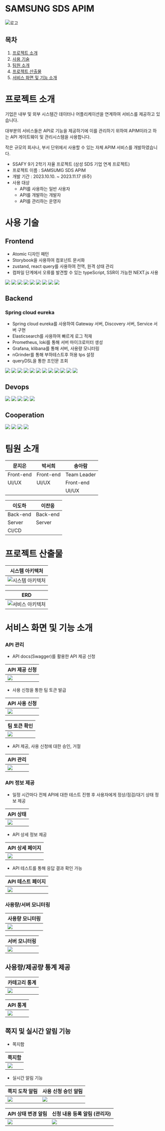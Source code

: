 # SAMSUNG SDS APIM

![로고](./assets/samsungSDS_logo.png)

## 목차

1. [프로젝트 소개](#프로젝트-소개)
2. [사용 기술](#사용-기술)
3. [팀원 소개](#팀원-소개)
4. [프로젝트 산출물](#프로젝트-산출물)
5. [서비스 화면 및 기능 소개](#서비스-화면-및-기능-소개)

# 프로젝트 소개

기업은 내부 및 외부 시스템간 데이터나 어플리케이션을 연계하여
서비스를 제공하고 있습니다.

대부분의 서비스들은 API로 기능을 제공하기에 이를 관리하기 위하여 APIM이라고 하는 API 게이트웨이 및 관리시스템을 사용합니다.

작은 규모의 회사나, 부서 단위에서 사용할 수 있는 자체 APIM
서비스를 개발하였습니다.

- SSAFY 9기 2학기 자율 프로젝트 (삼성 SDS 기업 연계 프로젝트)
- 프로젝트 이름 : SAMSUMG SDS APIM
- 개발 기간 : 2023.10.10. ~ 2023.11.17 (6주)
- 사용 대상
  - API를 사용하는 일반 사용자
  - API를 개발하는 개발자
  - API를 관리하는 운영자

# 사용 기술

## Frontend

- Atomic 디자인 패턴
- Storybook을 사용하여 컴포넌트 문서화
- zustand, react query를 사용하여 전역, 원격 상태 관리
- 컴파일 단계에서 오류를 발견할 수 있는 typeScript, SSR이 가능한 NEXT.js 사용

<img src="https://img.shields.io/badge/next.js-000000?style=for-the-badge&logo=nextdotjs&logoColor=white">
<img src="https://img.shields.io/badge/ReactQuery-FF4154?style=for-the-badge&logo=ReactQuery&logoColor=white">
<img src="https://img.shields.io/badge/typescript-262627?style=for-the-badge&logo=typescript&logoColor=white">
<img src="https://img.shields.io/badge/Storybook-FF4785?style=for-the-badge&logo=Storybook&logoColor=white">
<img src="https://img.shields.io/badge/TAILWIND-06B6D4?style=for-the-badge&logo=tailwindcss&logoColor=white">
<img src="https://img.shields.io/badge/AXIOS-5A29E4?style=for-the-badge&logo=axios&logoColor=white">
<img src="https://img.shields.io/badge/ZUSTAND-ECB63F?style=for-the-badge&logoColor=white">
<img src="https://img.shields.io/badge/SCSS-CC6699?style=for-the-badge&logo=sass&logoColor=white">
<img src="https://img.shields.io/badge/ESLINT-4B32C3?style=for-the-badge&logo=eslint&logoColor=white">

## Backend

### Spring cloud eureka

- Spring cloud eureka를 사용하여 Gateway 서버, Discovery 서버, Service 서버 구현
- Elasticsearch를 사용하여 빠르게 로그 적재
- Prometheus, loki를 통해 서버 마이크로미터 생성
- Grafana, klibana를 통해 서버, 사용량 모니터링
- nGrinder를 통해 부하테스트후 허용 tps 설정
- queryDSL을 통한 조인문 조회

<img src="https://img.shields.io/badge/JAVA-EC2025?style=for-the-badge&logoColor=white">
<img src="https://img.shields.io/badge/SPRING BOOT-6DB33F?style=for-the-badge&logo=springboot&logoColor=white">
<img src="https://img.shields.io/badge/SPRING SECURITY-6DB33F?style=for-the-badge&logo=springsecurity&logoColor=white">
<img src="https://img.shields.io/badge/JSON WEB TOKENS-000000?style=for-the-badge&logo=jsonwebtokens&logoColor=white">
<img src="https://img.shields.io/badge/MONGODB-47A248?style=for-the-badge&logo=mongodb&logoColor=white">
<img src="https://img.shields.io/badge/GRADLE-02303A?style=for-the-badge&logo=gradle&logoColor=white">
<img src="https://img.shields.io/badge/APACHE TOMCAT-F8DC75?style=for-the-badge&logo=apachetomcat&logoColor=white">
<img src="https://img.shields.io/badge/SWAGGER-F46800?style=for-the-badge&logoColor=white">
<img src="https://img.shields.io/badge/elasticsearch-005571?style=for-the-badge&logo=elasticsearch&logoColor=white">
<img src="https://img.shields.io/badge/prometheus-E6522C?style=for-the-badge&logo=prometheus&logoColor=white">
<img src="https://img.shields.io/badge/grafana-F46800?style=for-the-badge&logo=grafana&logoColor=white">
<img src="https://img.shields.io/badge/kibana-005571?style=for-the-badge&logo=kibana&logoColor=white">

## Devops

<img src="https://img.shields.io/badge/NGINX-009639?style=for-the-badge&logo=nginx&logoColor=white">
<img src="https://img.shields.io/badge/JENKINS-D24939?style=for-the-badge&logo=docker&logoColor=white">
<img src="https://img.shields.io/badge/DOCKER-2496ED?style=for-the-badge&logo=docker&logoColor=white">
<img src="https://img.shields.io/badge/GRAFANA-F46800?style=for-the-badge&logo=grafana&logoColor=white">
<img src="https://img.shields.io/badge/PROMETHEUS-E6522C?style=for-the-badge&logo=prometheus&logoColor=white">

## Cooperation

<img src="https://img.shields.io/badge/JIRA-0052CC?style=for-the-badge&logo=jira&logoColor=white">
<img src="https://img.shields.io/badge/GITLAB-FC6D26?style=for-the-badge&logo=gitlab&logoColor=white">
<img src="https://img.shields.io/badge/MATTERMOST-0058CC?style=for-the-badge&logo=mattermost&logoColor=white">
<img src="https://img.shields.io/badge/NOTION-000000?style=for-the-badge&logo=notion&logoColor=white">

# 팀원 소개

| 문지은    | 박서희    | 송아람      |
| --------- | --------- | ----------- |
| Front-end | Front-end | Team Leader |
| UI/UX     | UI/UX     | Front-end   |
|           |           | UI/UX       |

| 이도하   | 이찬웅   |
| -------- | -------- |
| Back-end | Back-end |
| Server   | Server   |
| CI/CD    |          |

# 프로젝트 산출물

| 시스템 아키텍처                               |
| --------------------------------------------- |
| ![시스템 아키텍처](./assets/architecture.png) |

| ERD                                  |
| ------------------------------------ |
| ![서비스 아키텍처](./assets/ERD.png) |

# 서비스 화면 및 기능 소개

### API 관리

- API docs(Swagger)를 활용한 API 제공 신청

| API 제공 신청                          |
| -------------------------------------- |
| ![](./assets/service/provideapply.gif) |

- 사용 신청을 통한 팀 토큰 발급

| API 사용 신청                      |
| ---------------------------------- |
| ![](./assets/service/useapply.gif) |

| 팀 토큰 확인                        |
| ----------------------------------- |
| ![](./assets/service/teamtoken.gif) |

- API 제공, 사용 신청에 대한 승인, 거절

| API 관리                             |
| ------------------------------------ |
| ![](./assets/service/adminapply.gif) |

### API 정보 제공

- 일정 시간마다 전체 API에 대한 테스트 진행 후 사용자에게 정상/점검/대기 상태 정보 제공

| API 상태                         |
| -------------------------------- |
| ![](./assets/service/status.gif) |

- API 상세 정보 제공

| API 상세 페이지                     |
| ----------------------------------- |
| ![](./assets/service/apidetail.gif) |

- API 테스트를 통해 응답 결과 확인 가능

| API 테스트 페이지                 |
| --------------------------------- |
| ![](./assets/service/apitest.gif) |

### 사용량/서버 모니터링

| 사용량 모니터링                           |
| ----------------------------------------- |
| ![](./assets/service/usagemonitoring.gif) |

| 서버 모니터링                              |
| ------------------------------------------ |
| ![](./assets/service/servermonitoring.gif) |

## 사용량/제공량 통계 제공

| 카테고리 통계                                |
| -------------------------------------------- |
| ![](./assets/service/categorystatistics.gif) |

| API 통계                                |
| --------------------------------------- |
| ![](./assets/service/apistatistics.gif) |

## 쪽지 및 실시간 알림 기능

- 쪽지함

| 쪽지함                            |
| --------------------------------- |
| ![](./assets/service/message.gif) |

- 실시간 알림 기능

| 쪽지 도착 알림                    | 사용 신청 승인 알림                    |
| --------------------------------- | -------------------------------------- |
| ![](./assets/service/message.gif) | ![](./assets/service/applyprovide.gif) |

| API 상태 변경 알림                     | 신청 내용 등록 알림 (관리자)            |
| -------------------------------------- | --------------------------------------- |
| ![](./assets/service/changestatus.gif) | ![](./assets/service/admin_message.gif) |
